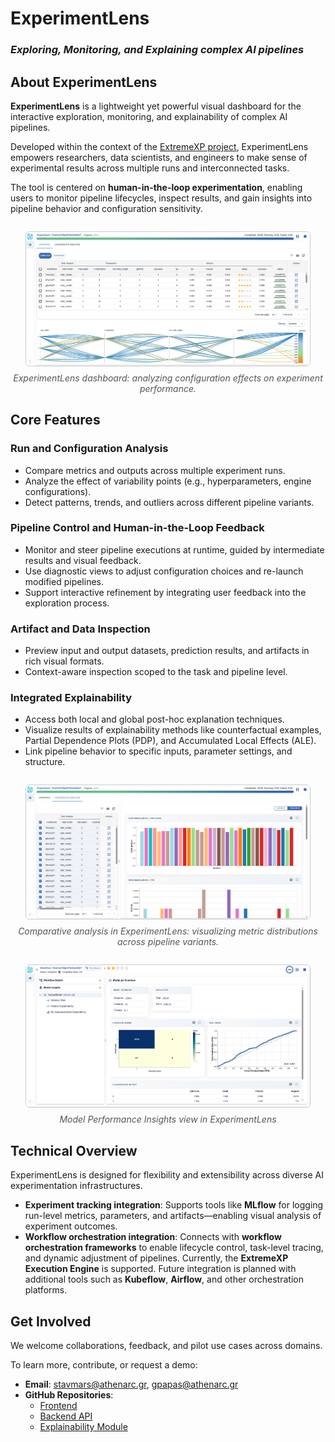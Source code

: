 # **ExperimentLens**
### *Exploring, Monitoring, and Explaining complex AI pipelines*


## About ExperimentLens
**ExperimentLens** is a lightweight yet powerful visual dashboard for the interactive exploration, monitoring, and explainability of complex AI pipelines.

Developed within the context of the [ExtremeXP project](https://extremexp.eu/), ExperimentLens empowers researchers, data scientists, and engineers to make sense of experimental results across multiple runs and interconnected tasks.

The tool is centered on **human-in-the-loop experimentation**, enabling users to monitor pipeline lifecycles, inspect results, and gain insights into pipeline behavior and configuration sensitivity.

<div style="text-align: center; margin: 2em 0;">
  <img src="assets/images/landing_page.png" alt="ExperimentLens Dashboard Screenshot" style="max-width: 90%; height: auto; border: 1px solid #ccc; border-radius: 6px;">
  <p style="margin-top: 0.5em; font-style: italic; color: #555;">
    ExperimentLens dashboard: analyzing configuration effects on experiment performance.
  </p>
</div>



## Core Features
### Run and Configuration Analysis

- Compare metrics and outputs across multiple experiment runs.
- Analyze the effect of variability points (e.g., hyperparameters, engine configurations).
- Detect patterns, trends, and outliers across different pipeline variants.

### Pipeline Control and Human-in-the-Loop Feedback

- Monitor and steer pipeline executions at runtime, guided by intermediate results and visual feedback.
- Use diagnostic views to adjust configuration choices and re-launch modified pipelines.
- Support interactive refinement by integrating user feedback into the exploration process.

### Artifact and Data Inspection

- Preview input and output datasets, prediction results, and artifacts in rich visual formats.
- Context-aware inspection scoped to the task and pipeline level.

### Integrated Explainability

- Access both local and global post-hoc explanation techniques.
- Visualize results of explainability methods like counterfactual examples, Partial Dependence Plots (PDP), and Accumulated Local Effects (ALE).
- Link pipeline behavior to specific inputs, parameter settings, and structure.


<div style="text-align: center; margin: 2em 0;">
  <img src="assets/images/comparative.png" alt="ExperimentLens Comparative Analysis Screenshot" style="max-width: 90%; height: auto; border: 1px solid #ccc; border-radius: 6px;">
  <p style="margin-top: 0.5em; font-style: italic; color: #555;">
    Comparative analysis in ExperimentLens: visualizing metric distributions across pipeline variants.
  </p>
</div>

<div style="text-align: center; margin: 2em 0;">
  <img src="assets/images/model.png" alt="ExperimentLens Model Insights View" style="max-width: 90%; height: auto; border: 1px solid #ccc; border-radius: 6px;">
  <p style="margin-top: 0.5em; font-style: italic; color: #555;">
    Model Performance Insights view in ExperimentLens
  </p>
</div>



## Technical Overview
ExperimentLens is designed for flexibility and extensibility across diverse AI experimentation infrastructures.

- **Experiment tracking integration**: Supports tools like **MLflow** for logging run-level metrics, parameters, and artifacts—enabling visual analysis of experiment outcomes.
- **Workflow orchestration integration**: Connects with **workflow orchestration frameworks** to enable lifecycle control, task-level tracing, and dynamic adjustment of pipelines. Currently, the **ExtremeXP Execution Engine** is supported. Future integration is planned with additional tools such as **Kubeflow**, **Airflow**, and other orchestration platforms.


## Get Involved

We welcome collaborations, feedback, and pilot use cases across domains.

To learn more, contribute, or request a demo:

- **Email**: [stavmars@athenarc.gr](mailto:stavmars@athenarc.gr), [gpapas@athenarc.gr](mailto:gpapas@athenarc.gr)
- **GitHub Repositories**:
  - [Frontend](https://github.com/extremexp-HORIZON/vis-frontend)
  - [Backend API](https://github.com/extremexp-HORIZON/vis-api)
  - [Explainability Module](https://github.com/extremexp-HORIZON/explainability-module)
